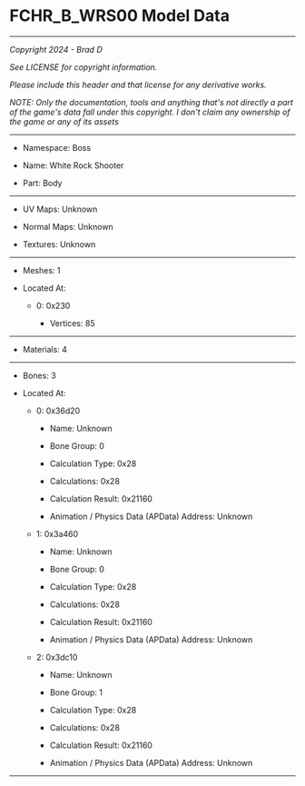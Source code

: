 # FCHR_B_WRS00 Model Data

---

*Copyright 2024 - Brad D*

*See LICENSE for copyright information.*

*Please include this header and that license for any derivative works.*

*NOTE: Only the documentation, tools and anything that's not directly a part of the game's data fall under this copyright. I don't claim any ownership of the game or any of its assets*

---

* Namespace: Boss

* Name:  White Rock Shooter

* Part: Body

---

* UV Maps: Unknown

* Normal Maps: Unknown

* Textures: Unknown

---

* Meshes: 1

* Located At:

  * 0: 0x230

    * Vertices: 85

---

* Materials: 4

---

* Bones: 3

* Located At:

  * 0: 0x36d20

    * Name: Unknown

    * Bone Group: 0

    * Calculation Type: 0x28

    * Calculations: 0x28

    * Calculation Result: 0x21160

    * Animation / Physics Data (APData) Address: Unknown

  * 1: 0x3a460

    * Name: Unknown

    * Bone Group: 0

    * Calculation Type: 0x28

    * Calculations: 0x28

    * Calculation Result: 0x21160

    * Animation / Physics Data (APData) Address: Unknown

  * 2: 0x3dc10

    * Name: Unknown

    * Bone Group: 1

    * Calculation Type: 0x28

    * Calculations: 0x28

    * Calculation Result: 0x21160

    * Animation / Physics Data (APData) Address: Unknown

---


